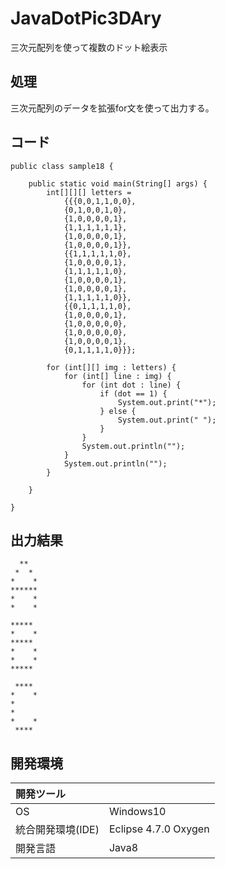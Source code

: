 # JavaDotPic3DAry
三次元配列を使って複数のドット絵表示

## 処理
三次元配列のデータを拡張for文を使って出力する。

## コード
```
public class sample18 {

	public static void main(String[] args) {
		int[][][] letters =
        	{{{0,0,1,1,0,0},
         	{0,1,0,0,1,0},
         	{1,0,0,0,0,1},
         	{1,1,1,1,1,1},
         	{1,0,0,0,0,1},
         	{1,0,0,0,0,1}},
         	{{1,1,1,1,1,0},
         	{1,0,0,0,0,1},
         	{1,1,1,1,1,0},
         	{1,0,0,0,0,1},
         	{1,0,0,0,0,1},
         	{1,1,1,1,1,0}},
         	{{0,1,1,1,1,0},
         	{1,0,0,0,0,1},
         	{1,0,0,0,0,0},
         	{1,0,0,0,0,0},
         	{1,0,0,0,0,1},
         	{0,1,1,1,1,0}}};

		for (int[][] img : letters) {
			for (int[] line : img) {
				for (int dot : line) {
					if (dot == 1) {
						System.out.print("*");
					} else {
						System.out.print(" ");
					}
				}
				System.out.println("");
			}
			System.out.println("");
		}

	}

}
```

## 出力結果  
```
  **  
 *  * 
*    *
******
*    *
*    *

***** 
*    *
***** 
*    *
*    *
***** 

 **** 
*    *
*     
*     
*    *
 **** 
```
  
## 開発環境
| 開発ツール |  |
|:-|:-|
| OS | Windows10 |
| 統合開発環境(IDE) | Eclipse 4.7.0 Oxygen |
| 開発言語 | Java8 |
